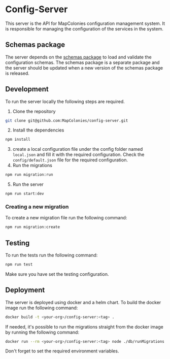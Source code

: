 # Config-Server
This server is the API for MapColonies configuration management system. It is responsible for managing the configuration of the services in the system.

## Schemas package
The server depends on the [schemas package](https://github.com/MapColonies/schemas) to load and validate the configuration schemas. The schemas package is a separate package and the server should be updated when a new version of the schemas package is released.

## Development
To run the server locally the following steps are required.

1. Clone the repository
```bash
git clone git@github.com:MapColonies/config-server.git
```
2. Install the dependencies
```bash
npm install
```
3. create a local configuration file under the config folder named `local.json` and fill it with the required configuration. Check the `config/default.json` file for the required configuration.
4. Run the migrations
```bash
npm run migration:run
```
5. Run the server
```bash
npm run start:dev
```

### Creating a new migration
To create a new migration file run the following command:
```bash
npm run migration:create
```

## Testing
To run the tests run the following command:
```bash
npm run test
```
Make sure you have set the testing configuration.

## Deployment
The server is deployed using docker and a helm chart. To build the docker image run the following command:
```bash
docker build -t <your-org>/config-server:<tag> .
```

If needed, it's possible to run the migrations straight from the docker image by running the following command:
```bash
docker run --rm <your-org>/config-server:<tag> node ./db/runMigrations.js
```
Don't forget to set the required environment variables.
